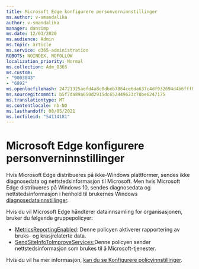 ```yaml
---
title: Microsoft Edge konfigurere personverninnstillinger
ms.author: v-smandalika
author: v-smandalika
manager: dansimp
ms.date: 12/03/2020
ms.audience: Admin
ms.topic: article
ms.service: o365-administration
ROBOTS: NOINDEX, NOFOLLOW
localization_priority: Normal
ms.collection: Adm_O365
ms.custom:
- "9003843"
- "6892"
ms.openlocfilehash: 24721325aefd4a8c0dbeb7864ce6da637c4df932694d4b6fff80cab5bb5b4319
ms.sourcegitcommit: b5f7da89a650d2915dc652449623c78be6247175
ms.translationtype: MT
ms.contentlocale: nb-NO
ms.lasthandoff: 08/05/2021
ms.locfileid: "54114181"
---
```

# <a name="microsoft-edge-configure-privacy-settings"></a>Microsoft Edge konfigurere personverninnstillinger

Hvis Microsoft Edge distribueres på ikke-Windows plattformer, sendes ikke diagnosedata og nettstedsinformasjon til Microsoft. Men hvis Microsoft Edge distribueres på Windows 10, sendes diagnosedata og nettstedsinformasjon i henhold til brukernes Windows [diagnosedatainnstillinger](https://docs.microsoft.com/windows/privacy/configure-windows-diagnostic-data-in-your-organization).

Hvis du vil Microsoft Edge håndterer datainnsamling for organisasjonen, bruker du følgende gruppepolicyer:
- [MetricsReportingEnabled](https://docs.microsoft.com/DeployEdge/microsoft-edge-policies#metricsreportingenabled): Denne policyen aktiverer rapportering av bruks- og krasjrelaterte data.
- [SendSiteInfoToImproveServices:](https://docs.microsoft.com/DeployEdge/microsoft-edge-policies#sendsiteinfotoimproveservices)Denne policyen sender nettstedsinformasjon som brukes til å Microsoft-tjenester.

Hvis du vil ha mer informasjon, [kan du se Konfigurere policyinnstillinger](https://docs.microsoft.com/deployedge/microsoft-edge-enterprise-privacy-settings#configure-policy-settings).